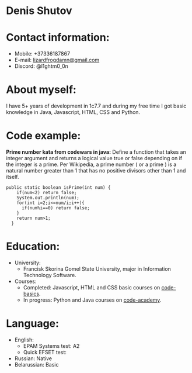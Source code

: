 # Denis Shutov
# **Contact information:**
* Mobile: +37336187867
* E-mail: lizardfrogdamn@gmail.com
* Discord: @l1ghtm0_0n
# **About myself:** 
  I have 5+ years of development in 1c7.7 and during my free time I got basic knowledge in Java, Javascript, HTML, CSS and Python.
# **Code example:**
**Prime number kata from codewars in java:** Define a function that takes an integer argument and returns a logical value true or false depending on if the integer is a prime. Per Wikipedia, a prime number ( or a prime ) is a natural number greater than 1 that has no positive divisors other than 1 and itself.

```
public static boolean isPrime(int num) {
    if(num<2) return false;
    System.out.println(num);
    for(int i=2;i<=num/i;i++){
      if(num%i==0) return false;
    }
    return num>1; 
  }
```
# **Education:**
* University: 
    + Francisk Skorina Gomel State University, major in Information Technology Software.
* Courses:
    + Completed: Javascript, HTML and CSS basic courses on [code-basics](https://code-basics.com/).
    + In progress: Python and Java courses on [code-academy](https://www.codecademy.com/).
# **Language:**
* English: 
    + EPAM Systems test: A2
    + Quick EFSET test: 
* Russian: Native
* Belarussian: Basic